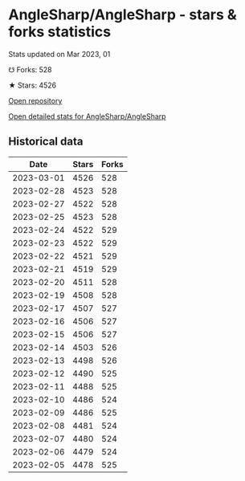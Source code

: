 # AngleSharp/AngleSharp - stars & forks statistics

Stats updated on Mar 2023, 01

☋ Forks: 528

★ Stars: 4526

[Open repository](https://github.com/AngleSharp/AngleSharp)

[Open detailed stats for AngleSharp/AngleSharp](https://reviewgithub.com/rep/AngleSharp/AngleSharp)

## Historical data
| Date | Stars | Forks |
|------|-------|-------|
| 2023-03-01 | 4526 | 528 | 
| 2023-02-28 | 4523 | 528 | 
| 2023-02-27 | 4522 | 528 | 
| 2023-02-25 | 4523 | 528 | 
| 2023-02-24 | 4522 | 529 | 
| 2023-02-23 | 4522 | 529 | 
| 2023-02-22 | 4521 | 529 | 
| 2023-02-21 | 4519 | 529 | 
| 2023-02-20 | 4511 | 528 | 
| 2023-02-19 | 4508 | 528 | 
| 2023-02-17 | 4507 | 527 | 
| 2023-02-16 | 4506 | 527 | 
| 2023-02-15 | 4506 | 527 | 
| 2023-02-14 | 4503 | 526 | 
| 2023-02-13 | 4498 | 526 | 
| 2023-02-12 | 4490 | 525 | 
| 2023-02-11 | 4488 | 525 | 
| 2023-02-10 | 4486 | 524 | 
| 2023-02-09 | 4486 | 525 | 
| 2023-02-08 | 4481 | 524 | 
| 2023-02-07 | 4480 | 524 | 
| 2023-02-06 | 4479 | 524 | 
| 2023-02-05 | 4478 | 525 | 

